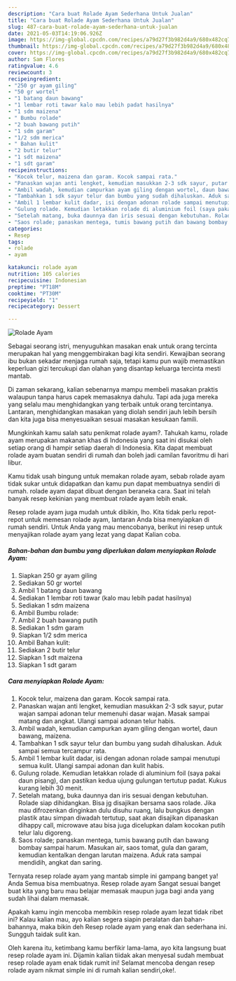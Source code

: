 ```yaml
---
description: "Cara buat Rolade Ayam Sederhana Untuk Jualan"
title: "Cara buat Rolade Ayam Sederhana Untuk Jualan"
slug: 487-cara-buat-rolade-ayam-sederhana-untuk-jualan
date: 2021-05-03T14:19:06.926Z
image: https://img-global.cpcdn.com/recipes/a79d27f3b982d4a9/680x482cq70/rolade-ayam-foto-resep-utama.jpg
thumbnail: https://img-global.cpcdn.com/recipes/a79d27f3b982d4a9/680x482cq70/rolade-ayam-foto-resep-utama.jpg
cover: https://img-global.cpcdn.com/recipes/a79d27f3b982d4a9/680x482cq70/rolade-ayam-foto-resep-utama.jpg
author: Sam Flores
ratingvalue: 4.6
reviewcount: 3
recipeingredient:
- "250 gr ayam giling"
- "50 gr wortel"
- "1 batang daun bawang"
- "1 lembar roti tawar kalo mau lebih padat hasilnya"
- "1 sdm maizena"
- " Bumbu rolade"
- "2 buah bawang putih"
- "1 sdm garam"
- "1/2 sdm merica"
- " Bahan kulit"
- "2 butir telur"
- "1 sdt maizena"
- "1 sdt garam"
recipeinstructions:
- "Kocok telur, maizena dan garam. Kocok sampai rata."
- "Panaskan wajan anti lengket, kemudian masukkan 2-3 sdk sayur, putar wajan sampai adonan telur memenuhi dasar wajan. Masak sampai matang dan angkat. Ulangi sampai adonan telur habis."
- "Ambil wadah, kemudian campurkan ayam giling dengan wortel, daun bawang, maizena."
- "Tambahkan 1 sdk sayur telur dan bumbu yang sudah dihaluskan. Aduk sampai semua tercampur rata."
- "Ambil 1 lembar kulit dadar, isi dengan adonan rolade sampai menutupi semua kulit. Ulangi sampai adonan dan kulit habis."
- "Gulung rolade. Kemudian letakkan rolade di aluminium foil (saya pakai daun pisang), dan pastikan kedua ujung gulungan tertutup padat. Kukus kurang lebih 30 menit."
- "Setelah matang, buka daunnya dan iris sesuai dengan kebutuhan. Rolade siap dihidangkan. Bisa jg disajikan bersama saos rolade. Jika mau difrozenkan dinginkan dulu disuhu ruang, lalu bungkus dengan plastik atau simpan diwadah tertutup, saat akan disajikan dipanaskan dihappy call, microwave atau bisa juga dicelupkan dalam kocokan putih telur lalu digoreng."
- "Saos rolade; panaskan mentega, tumis bawang putih dan bawang bombay sampai harum. Masukan air, saos tomat, gula dan garam, kemudian kentalkan dengan larutan maizena. Aduk rata sampai mendidih, angkat dan saring."
categories:
- Resep
tags:
- rolade
- ayam

katakunci: rolade ayam 
nutrition: 105 calories
recipecuisine: Indonesian
preptime: "PT18M"
cooktime: "PT30M"
recipeyield: "1"
recipecategory: Dessert

---
```



![Rolade Ayam](https://img-global.cpcdn.com/recipes/a79d27f3b982d4a9/680x482cq70/rolade-ayam-foto-resep-utama.jpg)

Sebagai seorang istri, menyuguhkan masakan enak untuk orang tercinta merupakan hal yang menggembirakan bagi kita sendiri. Kewajiban seorang ibu bukan sekadar menjaga rumah saja, tetapi kamu pun wajib memastikan keperluan gizi tercukupi dan olahan yang disantap keluarga tercinta mesti mantab.

Di zaman  sekarang, kalian sebenarnya mampu membeli masakan praktis walaupun tanpa harus capek memasaknya dahulu. Tapi ada juga mereka yang selalu mau menghidangkan yang terbaik untuk orang tercintanya. Lantaran, menghidangkan masakan yang diolah sendiri jauh lebih bersih dan kita juga bisa menyesuaikan sesuai masakan kesukaan famili. 



Mungkinkah kamu salah satu penikmat rolade ayam?. Tahukah kamu, rolade ayam merupakan makanan khas di Indonesia yang saat ini disukai oleh setiap orang di hampir setiap daerah di Indonesia. Kita dapat membuat rolade ayam buatan sendiri di rumah dan boleh jadi camilan favoritmu di hari libur.

Kamu tidak usah bingung untuk memakan rolade ayam, sebab rolade ayam tidak sukar untuk didapatkan dan kamu pun dapat membuatnya sendiri di rumah. rolade ayam dapat dibuat dengan beraneka cara. Saat ini telah banyak resep kekinian yang membuat rolade ayam lebih enak.

Resep rolade ayam juga mudah untuk dibikin, lho. Kita tidak perlu repot-repot untuk memesan rolade ayam, lantaran Anda bisa menyiapkan di rumah sendiri. Untuk Anda yang mau mencobanya, berikut ini resep untuk menyajikan rolade ayam yang lezat yang dapat Kalian coba.

<!--inarticleads1-->

##### Bahan-bahan dan bumbu yang diperlukan dalam menyiapkan Rolade Ayam:

1. Siapkan 250 gr ayam giling
1. Sediakan 50 gr wortel
1. Ambil 1 batang daun bawang
1. Sediakan 1 lembar roti tawar (kalo mau lebih padat hasilnya)
1. Sediakan 1 sdm maizena
1. Ambil  Bumbu rolade:
1. Ambil 2 buah bawang putih
1. Sediakan 1 sdm garam
1. Siapkan 1/2 sdm merica
1. Ambil  Bahan kulit:
1. Sediakan 2 butir telur
1. Siapkan 1 sdt maizena
1. Siapkan 1 sdt garam




<!--inarticleads2-->

##### Cara menyiapkan Rolade Ayam:

1. Kocok telur, maizena dan garam. Kocok sampai rata.
1. Panaskan wajan anti lengket, kemudian masukkan 2-3 sdk sayur, putar wajan sampai adonan telur memenuhi dasar wajan. Masak sampai matang dan angkat. Ulangi sampai adonan telur habis.
1. Ambil wadah, kemudian campurkan ayam giling dengan wortel, daun bawang, maizena.
1. Tambahkan 1 sdk sayur telur dan bumbu yang sudah dihaluskan. Aduk sampai semua tercampur rata.
1. Ambil 1 lembar kulit dadar, isi dengan adonan rolade sampai menutupi semua kulit. Ulangi sampai adonan dan kulit habis.
1. Gulung rolade. Kemudian letakkan rolade di aluminium foil (saya pakai daun pisang), dan pastikan kedua ujung gulungan tertutup padat. Kukus kurang lebih 30 menit.
1. Setelah matang, buka daunnya dan iris sesuai dengan kebutuhan. Rolade siap dihidangkan. Bisa jg disajikan bersama saos rolade. Jika mau difrozenkan dinginkan dulu disuhu ruang, lalu bungkus dengan plastik atau simpan diwadah tertutup, saat akan disajikan dipanaskan dihappy call, microwave atau bisa juga dicelupkan dalam kocokan putih telur lalu digoreng.
1. Saos rolade; panaskan mentega, tumis bawang putih dan bawang bombay sampai harum. Masukan air, saos tomat, gula dan garam, kemudian kentalkan dengan larutan maizena. Aduk rata sampai mendidih, angkat dan saring.




Ternyata resep rolade ayam yang mantab simple ini gampang banget ya! Anda Semua bisa membuatnya. Resep rolade ayam Sangat sesuai banget buat kita yang baru mau belajar memasak maupun juga bagi anda yang sudah lihai dalam memasak.

Apakah kamu ingin mencoba membikin resep rolade ayam lezat tidak ribet ini? Kalau kalian mau, ayo kalian segera siapin peralatan dan bahan-bahannya, maka bikin deh Resep rolade ayam yang enak dan sederhana ini. Sungguh taidak sulit kan. 

Oleh karena itu, ketimbang kamu berfikir lama-lama, ayo kita langsung buat resep rolade ayam ini. Dijamin kalian tiidak akan menyesal sudah membuat resep rolade ayam enak tidak rumit ini! Selamat mencoba dengan resep rolade ayam nikmat simple ini di rumah kalian sendiri,oke!.

